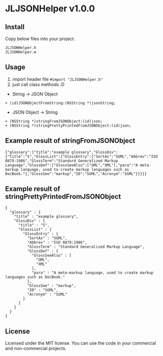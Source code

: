 # JLJSONHelper v1.0.0

## Install

Copy below files into your project. 
```
JLJSONHelper.h
JLJSONHelper.m
```


## Usage

1. import header file `#import "JLJSONHelper.h"`
2. just call class methods :D

* String -> JSON Object
```
+ (id)JSONObjectFromString:(NSString *)jsonString;
```

* JSON Object -> String
```
+ (NSString *)stringFromJSONObject:(id)json;
+ (NSString *)stringPrettyPrintedFromJSONObject:(id)json;
```


## Example result of stringFromJSONObject
```
{"glossary":{"title":"example glossary","GlossDiv":{"title":"S","GlossList":{"GlossEntry":{"SortAs":"SGML","Abbrev":"ISO 8879:1986","GlossTerm":"Standard Generalized Markup Language","GlossDef":{"GlossSeeAlso":["GML","XML"],"para":"A meta-markup language, used to create markup languages such as DocBook."},"GlossSee":"markup","ID":"SGML","Acronym":"SGML"}}}}}
```

## Example result of stringPrettyPrintedFromJSONObject
```
{
  "glossary" : {
    "title" : "example glossary",
    "GlossDiv" : {
      "title" : "S",
      "GlossList" : {
        "GlossEntry" : {
          "SortAs" : "SGML",
          "Abbrev" : "ISO 8879:1986",
          "GlossTerm" : "Standard Generalized Markup Language",
          "GlossDef" : {
            "GlossSeeAlso" : [
              "GML",
              "XML"
            ],
            "para" : "A meta-markup language, used to create markup languages such as DocBook."
          },
          "GlossSee" : "markup",
          "ID" : "SGML",
          "Acronym" : "SGML"
        }
      }
    }
  }
}
```


## License

Licensed under the MIT license. You can use the code in your commercial and non-commercial projects.

